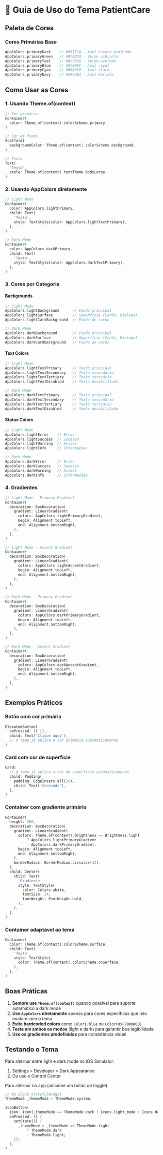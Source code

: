 # 🎨 Guia de Uso do Tema PatientCare

## Paleta de Cores

### Cores Primárias Base
```dart
AppColors.primaryDark    // #05151A - Azul escuro profundo
AppColors.primaryGreen   // #07E233 - Verde vibrante
AppColors.primaryTeal    // #0C7076 - Verde-azulado
AppColors.primaryBlue    // #0706FC - Azul royal
AppColors.primaryCyan    // #6DA6C0 - Azul claro
AppColors.primaryNavy    // #294D61 - Azul marinho
```

## Como Usar as Cores

### 1. Usando Theme.of(context)
```dart
// Cor primária
Container(
  color: Theme.of(context).colorScheme.primary,
)

// Cor de fundo
Scaffold(
  backgroundColor: Theme.of(context).colorScheme.background,
)

// Texto
Text(
  'Texto',
  style: Theme.of(context).textTheme.bodyLarge,
)
```

### 2. Usando AppColors diretamente
```dart
// Light Mode
Container(
  color: AppColors.lightPrimary,
  child: Text(
    'Texto',
    style: TextStyle(color: AppColors.lightTextPrimary),
  ),
)

// Dark Mode
Container(
  color: AppColors.darkPrimary,
  child: Text(
    'Texto',
    style: TextStyle(color: AppColors.darkTextPrimary),
  ),
)
```

### 3. Cores por Categoria

#### Backgrounds
```dart
// Light Mode
AppColors.lightBackground      // Fundo principal
AppColors.lightSurface         // Superfície (Cards, Dialogs)
AppColors.lightCardBackground  // Fundo de cards

// Dark Mode
AppColors.darkBackground       // Fundo principal
AppColors.darkSurface          // Superfície (Cards, Dialogs)
AppColors.darkCardBackground   // Fundo de cards
```

#### Text Colors
```dart
// Light Mode
AppColors.lightTextPrimary     // Texto principal
AppColors.lightTextSecondary   // Texto secundário
AppColors.lightTextTertiary    // Texto terciário
AppColors.lightTextDisabled    // Texto desabilitado

// Dark Mode
AppColors.darkTextPrimary      // Texto principal
AppColors.darkTextSecondary    // Texto secundário
AppColors.darkTextTertiary     // Texto terciário
AppColors.darkTextDisabled     // Texto desabilitado
```

#### Status Colors
```dart
// Light Mode
AppColors.lightError    // Erros
AppColors.lightSuccess  // Sucesso
AppColors.lightWarning  // Avisos
AppColors.lightInfo     // Informações

// Dark Mode
AppColors.darkError     // Erros
AppColors.darkSuccess   // Sucesso
AppColors.darkWarning   // Avisos
AppColors.darkInfo      // Informações
```

### 4. Gradientes
```dart
// Light Mode - Primary Gradient
Container(
  decoration: BoxDecoration(
    gradient: LinearGradient(
      colors: AppColors.lightPrimaryGradient,
      begin: Alignment.topLeft,
      end: Alignment.bottomRight,
    ),
  ),
)

// Light Mode - Accent Gradient
Container(
  decoration: BoxDecoration(
    gradient: LinearGradient(
      colors: AppColors.lightAccentGradient,
      begin: Alignment.topLeft,
      end: Alignment.bottomRight,
    ),
  ),
)

// Dark Mode - Primary Gradient
Container(
  decoration: BoxDecoration(
    gradient: LinearGradient(
      colors: AppColors.darkPrimaryGradient,
      begin: Alignment.topLeft,
      end: Alignment.bottomRight,
    ),
  ),
)

// Dark Mode - Accent Gradient
Container(
  decoration: BoxDecoration(
    gradient: LinearGradient(
      colors: AppColors.darkAccentGradient,
      begin: Alignment.topLeft,
      end: Alignment.bottomRight,
    ),
  ),
)
```

## Exemplos Práticos

### Botão com cor primária
```dart
ElevatedButton(
  onPressed: () {},
  child: Text('Clique aqui'),
  // O tema já aplica a cor primária automaticamente
)
```

### Card com cor de superfície
```dart
Card(
  // O tema já aplica a cor de superfície automaticamente
  child: Padding(
    padding: EdgeInsets.all(16),
    child: Text('Conteúdo'),
  ),
)
```

### Container com gradiente primário
```dart
Container(
  height: 200,
  decoration: BoxDecoration(
    gradient: LinearGradient(
      colors: Theme.of(context).brightness == Brightness.light
          ? AppColors.lightPrimaryGradient
          : AppColors.darkPrimaryGradient,
      begin: Alignment.topLeft,
      end: Alignment.bottomRight,
    ),
    borderRadius: BorderRadius.circular(12),
  ),
  child: Center(
    child: Text(
      'Gradiente',
      style: TextStyle(
        color: Colors.white,
        fontSize: 24,
        fontWeight: FontWeight.bold,
      ),
    ),
  ),
)
```

### Container adaptável ao tema
```dart
Container(
  color: Theme.of(context).colorScheme.surface,
  child: Text(
    'Texto',
    style: TextStyle(
      color: Theme.of(context).colorScheme.onSurface,
    ),
  ),
)
```

## Boas Práticas

1. **Sempre use `Theme.of(context)`** quando possível para suporte automático a dark mode
2. **Use `AppColors` diretamente** apenas para cores específicas que não mudam com o tema
3. **Evite hardcoded colors** como `Colors.blue` ou `Color(0xFF000000)`
4. **Teste em ambos os modos** (light e dark) para garantir boa legibilidade
5. **Use os gradientes predefinidos** para consistência visual

## Testando o Tema

Para alternar entre light e dark mode no iOS Simulator:
1. Settings > Developer > Dark Appearance
2. Ou use o Control Center

Para alternar no app (adicione um botão de toggle):
```dart
// Em algum StatefulWidget
ThemeMode _themeMode = ThemeMode.system;

IconButton(
  icon: Icon(_themeMode == ThemeMode.dark ? Icons.light_mode : Icons.dark_mode),
  onPressed: () {
    setState(() {
      _themeMode = _themeMode == ThemeMode.light 
          ? ThemeMode.dark 
          : ThemeMode.light;
    });
  },
)
```

